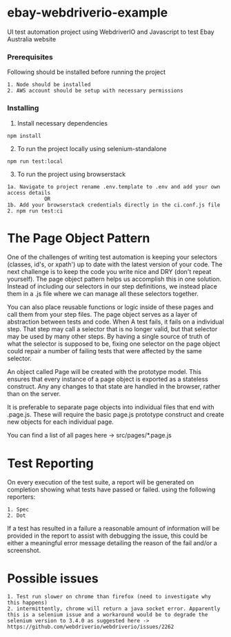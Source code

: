 # ebay-webdriverio-example

UI test automation project using WebdriverIO and Javascript to test Ebay Australia website

### Prerequisites

Following should be installed before running the project

```
1. Node should be installed
2. AWS account should be setup with necessary permissions
```

### Installing

1. Install necessary dependencies

```
npm install
```

2. To run the project locally using selenium-standalone

```
npm run test:local
```
3. To run the project using browserstack

```
1a. Navigate to project rename .env.template to .env and add your own access details 
            OR
1b. Add your browserstack credentials directly in the ci.conf.js file
2. npm run test:ci
```

# The Page Object Pattern
One of the challenges of writing test automation is keeping your selectors (classes, id's, or xpath') up to date with the latest version of your code. The next challenge is to keep the code you write nice and DRY (don't repeat yourself). The page object pattern helps us accomplish this in one solution. Instead of including our selectors in our step definitions, we instead place them in a <pagename>.js file where we can manage all these selectors together.

You can also place reusable functions or logic inside of these pages and call them from your step files. The page object serves as a layer of abstraction between tests and code. When A test fails, it fails on a individual step. That step may call a selector that is no longer valid, but that selector may be used by many other steps. By having a single source of truth of what the selector is supposed to be, fixing one selector on the page object could repair a number of failing tests that were affected by the same selector.

An object called Page will be created with the prototype model. This ensures that every instance of a page object is exported as a stateless construct. Any any changes to that state are handled in the browser, rather than on the server.

It is preferable to separate page objects into individual files that end with .page.js. These will require the basic page.js prototype construct and create new objects for each individual page.

You can find a list of all pages here -> src/pages/*.page.js

# Test Reporting
On every execution of the test suite, a report will be generated on completion showing what tests have passed or failed. using the following reporters:

```
1. Spec
2. Dot
```
If a test has resulted in a failure a reasonable amount of information will be provided in the report to assist with debugging the issue, this could be either a meaningful error message detailing the reason of the fail and/or a screenshot.

# Possible issues

```
1. Test run slower on chrome than firefox (need to investigate why this happens)
2. intermittently, chrome will return a java socket error. Apparently this is a selenium issue and a workaround would be to degrade the selenium version to 3.4.0 as suggested here -> https://github.com/webdriverio/webdriverio/issues/2262
```